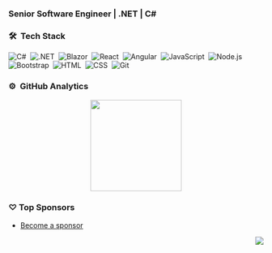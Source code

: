 ### Senior Software Engineer | .NET | C#

### 🛠 &nbsp;Tech Stack

![C#](https://img.shields.io/badge/-csharp-05122A?style=flat&logo=csharp)&nbsp;
![.NET](https://img.shields.io/badge/-dotnet-05122A?style=flat&logo=dotnet)&nbsp;
![Blazor](https://img.shields.io/badge/-blazor-05122A?style=flat&logo=blazor)&nbsp;
![React](https://img.shields.io/badge/-React-05122A?style=flat&logo=react)&nbsp;
![Angular](https://img.shields.io/badge/-angular-05122A?style=flat&logo=angular)&nbsp;
![JavaScript](https://img.shields.io/badge/-JavaScript-05122A?style=flat&logo=javascript)&nbsp;
![Node.js](https://img.shields.io/badge/-Node.js-05122A?style=flat&logo=node.js)&nbsp;
![Bootstrap](https://img.shields.io/badge/-Bootstrap-05122A?style=flat&logo=bootstrap&logoColor=563D7C)&nbsp;
![HTML](https://img.shields.io/badge/-HTML-05122A?style=flat&logo=HTML5)&nbsp;
![CSS](https://img.shields.io/badge/-CSS-05122A?style=flat&logo=CSS3&logoColor=1572B6)&nbsp;
![Git](https://img.shields.io/badge/-Git-05122A?style=flat&logo=git)&nbsp;

### ⚙️ &nbsp;GitHub Analytics

<p align="center">
<a href="https://github.com/philson324">
  <img height="180em" src="https://github-readme-stats-eight-theta.vercel.app/api/top-langs/?username=philson324&layout=compact&langs_count=8&theme=algolia"/>
</a>
</p>

### ♡ Top Sponsors

- [Become a sponsor](https://github.com/sponsors/philson324)

<img src="https://komarev.com/ghpvc/?username=philson324&color=blue&style=flat-square&label=visitors" align="right" />
